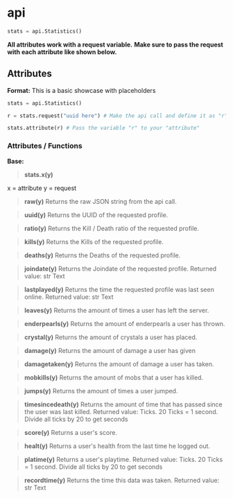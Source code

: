 
# api

```py
stats = api.Statistics()
```

**All attributes work with a request variable.**
**Make sure to pass the request with each attribute like shown below.**


## Attributes

**Format:**
This is a basic showcase with placeholders
```py
stats = api.Statistics()

r = stats.request("uuid here") # Make the api call and define it as "r"

stats.attribute(r) # Pass the variable "r" to your "attribute"
```
 
### Attributes / Functions

**Base:**
> **stats.x(y)**

x = attribute
y = request

> **raw(y)**
Returns the raw JSON string from the api call.

> **uuid(y)**
Returns the UUID of the requested profile.

> **ratio(y)**
Returns the Kill / Death ratio of the requested profile.

> **kills(y)**
Returns the Kills of the requested profile.

> **deaths(y)**
Returns the Deaths of the requested profile.

> **joindate(y)**
Returns the Joindate of the requested profile.
Returned value: str Text

> **lastplayed(y)**
Returns the time the requested profile was last seen online.
Returned value: str Text

> **leaves(y)**
Returns the amount of times a user has left the server.

> **enderpearls(y)**
Returns the amount of enderpearls a user has thrown.

> **crystal(y)**
Returns the amount of crystals a user has placed.

> **damage(y)**
Returns the amount of damage a user has given

> **damagetaken(y)**
Returns the amount of damage a user has taken.

> **mobkills(y)**
Returns the amount of mobs that a user has killed.

> **jumps(y)**
Returns the amount of times a user jumped.

> **timesincedeath(y)**
Returns the amount of time that has passed since the user was last killed.
Returned value: Ticks.
20 Ticks = 1 second. Divide all ticks by 20 to get seconds

> **score(y)**
Returns a user's score.

> **healt(y)**
Returns a user's health from the last time he logged out.

> **platime(y)**
Returns a user's playtime.
Returned value: Ticks.
20 Ticks = 1 second. Divide all ticks by 20 to get seconds

> **recordtime(y)**
Returns the time this data was taken.
Returned value: str Text

